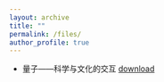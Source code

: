 ```yaml
---
layout: archive
title: ""
permalink: /files/
author_profile: true
---
```


* 量子——科学与文化的交互 [download](http://wdscultan.github.io/files/Quantum2023.pdf)


